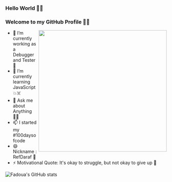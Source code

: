 ### Hello World  👋👾
### Welcome to my GitHub Profile 💫✨

<img align="right" height="380" width="400" src="https://cdn.dribbble.com/users/2238041/screenshots/4763918/working.gif" />

- 🔭 I’m currently working as a Debugger and Tester 🤭
- 🌱 I’m currently learning JavaScript 💥☠️
- 💬 Ask me about Anything 😶‍🌫️
- 📫 I started my #100daysofcode
- 😄 Nickname : RefDaraf 🍁
- ⚡ Motivational Quote: It's okay to struggle, but not okay to give up 🦋



![Fadoua's GitHub stats](https://github-readme-stats.vercel.app/api?username=fadouaabdoul&show_icons=true&theme=radical)
